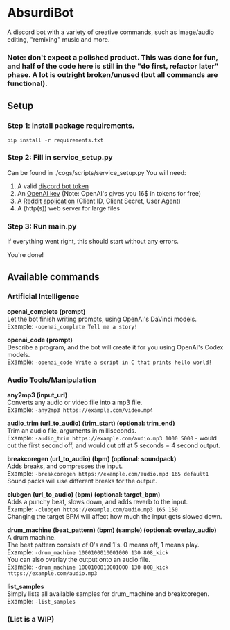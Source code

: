 # AbsurdiBot
A discord bot with a variety of creative commands, such as image/audio editing, "remixing" music and more.

### Note: don't expect a polished product. This was done for fun, and half of the code here is still in the "do first, refactor later" phase. A lot is outright broken/unused (but all commands are functional).

## Setup
### Step 1: install package requirements.
```
pip install -r requirements.txt
````
### Step 2: Fill in service_setup.py
Can be found in ./cogs/scripts/service_setup.py
You will need:
1.  A valid [discord bot token](https://discord.com/developers/applications)
2.  An [OpenAI key](https://beta.openai.com/account/api-keys) (Note: OpenAI's gives you 16$ in tokens for free)
3.  A [Reddit application](https://old.reddit.com/prefs/apps/) (Client ID, Client Secret, User Agent)
4.  A (http(s)) web server for large files

### Step 3: Run main.py
If everything went right, this should start without any errors.

You're done!

## Available commands
### Artificial Intelligence
**openai_complete (prompt)**<br/>
Let the bot finish writing prompts, using OpenAI's DaVinci models.<br/>
Example: `-openai_complete Tell me a story!`<br/>

**openai_code (prompt)**<br/>
Describe a program, and the bot will create it for you using OpenAI's Codex models.<br/>
Example: `-openai_code Write a script in C that prints hello world!`<br/>

### Audio Tools/Manipulation
**any2mp3 (input_url)**<br/>
Converts any audio or video file into a mp3 file.<br/>
Example: `-any2mp3 https://example.com/video.mp4`<br/>

**audio_trim (url_to_audio) (trim_start) (optional: trim_end)**<br/>
Trim an audio file, arguments in milliseconds.<br/>
Example: `-audio_trim https://example.com/audio.mp3 1000 5000` - would cut the first second off, and would cut off at 5 seconds = 4 second output.<br/>

**breakcoregen (url_to_audio) (bpm) (optional: soundpack)**<br/>
Adds breaks, and compresses the input.<br/>
Example: `-breakcoregen https://example.com/audio.mp3 165 default1`<br/>
Sound packs will use different breaks for the output.<br/>

**clubgen (url_to_audio) (bpm) (optional: target_bpm)**<br/>
Adds a punchy beat, slows down, and adds reverb to the input.<br/>
Example: `-clubgen https://example.com/audio.mp3 165 150`<br/>
Changing the target BPM will affect how much the input gets slowed down.<br/>

**drum_machine (beat_pattern) (bpm) (sample) (optional: overlay_audio)**<br/>
A drum machine.<br/>
The beat pattern consists of 0's and 1's. 0 means off, 1 means play.<br/>
Example: `-drum_machine 1000100010001000 130 808_kick`<br/>
You can also overlay the output onto an audio file.<br/>
Example: `-drum_machine 1000100010001000 130 808_kick https://example.com/audio.mp3`<br/>

**list_samples**<br/>
Simply lists all available samples for drum_machine and breakcoregen.<br/>
Example: `-list_samples`<br/>

### (List is a WIP)
